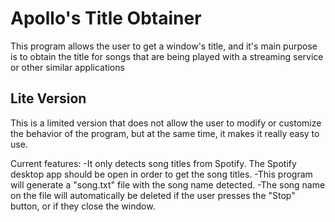 # Apollo's Title Obtainer

This program allows the user to get a window's title, and it's main purpose is to obtain the title for songs that are being played with a streaming service or other similar applications

## Lite Version
This is a limited version that does not allow the user to modify or customize the behavior of the program, but at the same time, it makes it really easy to use.

Current features:
-It only detects song titles from Spotify. The Spotify desktop app should be open in order to get the song titles.
-This program will generate a "song.txt" file with the song name detected.
-The song name on the file will automatically be deleted if the user presses the "Stop" button, or if they close the window.